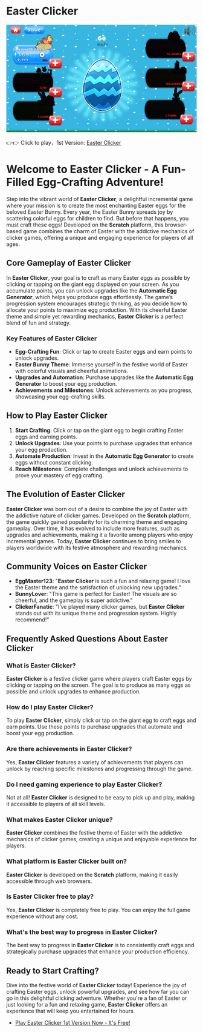 # Easter Clicker

![Easter Clicker](https://raw.githubusercontent.com/bearclicker/easter-clicker/refs/heads/main/easter-clicker.png "Easter Clicker")

👉👉 Click to play，1st Version: [Easter Clicker](https://clicker-game.com/easter-clicker/ "Easter Clicker")

# Welcome to Easter Clicker - A Fun-Filled Egg-Crafting Adventure!

Step into the vibrant world of **Easter Clicker**, a delightful incremental game where your mission is to create the most enchanting Easter eggs for the beloved Easter Bunny. Every year, the Easter Bunny spreads joy by scattering colorful eggs for children to find. But before that happens, you must craft these eggs! Developed on the **Scratch** platform, this browser-based game combines the charm of Easter with the addictive mechanics of clicker games, offering a unique and engaging experience for players of all ages.

## Core Gameplay of Easter Clicker

In **Easter Clicker**, your goal is to craft as many Easter eggs as possible by clicking or tapping on the giant egg displayed on your screen. As you accumulate points, you can unlock upgrades like the **Automatic Egg Generator**, which helps you produce eggs effortlessly. The game’s progression system encourages strategic thinking, as you decide how to allocate your points to maximize egg production. With its cheerful Easter theme and simple yet rewarding mechanics, **Easter Clicker** is a perfect blend of fun and strategy.

### Key Features of Easter Clicker

- **Egg-Crafting Fun**: Click or tap to create Easter eggs and earn points to unlock upgrades.
- **Easter Bunny Theme**: Immerse yourself in the festive world of Easter with colorful visuals and cheerful animations.
- **Upgrades and Automation**: Purchase upgrades like the **Automatic Egg Generator** to boost your egg production.
- **Achievements and Milestones**: Unlock achievements as you progress, showcasing your egg-crafting skills.

## How to Play Easter Clicker

1. **Start Crafting**: Click or tap on the giant egg to begin crafting Easter eggs and earning points.
2. **Unlock Upgrades**: Use your points to purchase upgrades that enhance your egg production.
3. **Automate Production**: Invest in the **Automatic Egg Generator** to create eggs without constant clicking.
4. **Reach Milestones**: Complete challenges and unlock achievements to prove your mastery of egg crafting.

## The Evolution of Easter Clicker

**Easter Clicker** was born out of a desire to combine the joy of Easter with the addictive nature of clicker games. Developed on the **Scratch** platform, the game quickly gained popularity for its charming theme and engaging gameplay. Over time, it has evolved to include more features, such as upgrades and achievements, making it a favorite among players who enjoy incremental games. Today, **Easter Clicker** continues to bring smiles to players worldwide with its festive atmosphere and rewarding mechanics.

## Community Voices on Easter Clicker

- **EggMaster123**: "**Easter Clicker** is such a fun and relaxing game! I love the Easter theme and the satisfaction of unlocking new upgrades."
- **BunnyLover**: "This game is perfect for Easter! The visuals are so cheerful, and the gameplay is super addictive."
- **ClickerFanatic**: "I’ve played many clicker games, but **Easter Clicker** stands out with its unique theme and progression system. Highly recommend!"

## Frequently Asked Questions About Easter Clicker

### What is Easter Clicker?
**Easter Clicker** is a festive clicker game where players craft Easter eggs by clicking or tapping on the screen. The goal is to produce as many eggs as possible and unlock upgrades to enhance production.

### How do I play Easter Clicker?
To play **Easter Clicker**, simply click or tap on the giant egg to craft eggs and earn points. Use these points to purchase upgrades that automate and boost your egg production.

### Are there achievements in Easter Clicker?
Yes, **Easter Clicker** features a variety of achievements that players can unlock by reaching specific milestones and progressing through the game.

### Do I need gaming experience to play Easter Clicker?
Not at all! **Easter Clicker** is designed to be easy to pick up and play, making it accessible to players of all skill levels.

### What makes Easter Clicker unique?
**Easter Clicker** combines the festive theme of Easter with the addictive mechanics of clicker games, creating a unique and enjoyable experience for players.

### What platform is Easter Clicker built on?
**Easter Clicker** is developed on the **Scratch** platform, making it easily accessible through web browsers.

### Is Easter Clicker free to play?
Yes, **Easter Clicker** is completely free to play. You can enjoy the full game experience without any cost.

### What's the best way to progress in Easter Clicker?
The best way to progress in **Easter Clicker** is to consistently craft eggs and strategically purchase upgrades that enhance your production efficiency.

## Ready to Start Crafting?

Dive into the festive world of **Easter Clicker** today! Experience the joy of crafting Easter eggs, unlock powerful upgrades, and see how far you can go in this delightful clicking adventure. Whether you're a fan of Easter or just looking for a fun and relaxing game, **Easter Clicker** offers an experience that will keep you entertained for hours.

- [Play Easter Clicker 1st Version Now - It's Free!](https://clicker-game.com/easter-clicker/)
